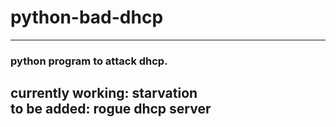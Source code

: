 # python-bad-dhcp
---
### python program to attack dhcp.

currently working: starvation\
to be added: rogue dhcp server
---

